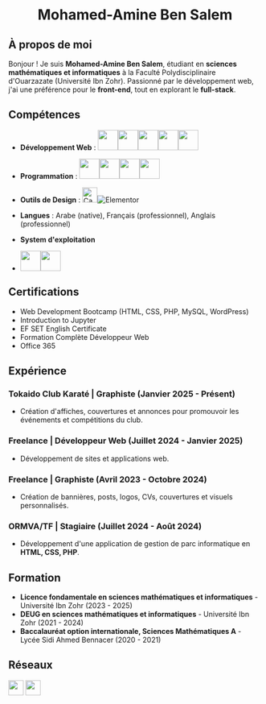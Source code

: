 <h1 align="center"> Mohamed-Amine Ben Salem</h1>

##  À propos de moi
Bonjour ! Je suis **Mohamed-Amine Ben Salem**, étudiant en **sciences mathématiques et informatiques** à la Faculté Polydisciplinaire d'Ouarzazate (Université Ibn Zohr). Passionné par le développement web, j'ai une préférence pour le **front-end**, tout en explorant le **full-stack**.

##  Compétences
- **Développement Web** : <img src="https://cdn.jsdelivr.net/gh/devicons/devicon/icons/html5/html5-original.svg" width="40" height="40"/><img src="https://cdn.jsdelivr.net/gh/devicons/devicon/icons/css3/css3-original.svg" width="40" height="40"/><img src="https://cdn.jsdelivr.net/gh/devicons/devicon/icons/php/php-original.svg" width="40" height="40"/><img src="https://cdn.jsdelivr.net/gh/devicons/devicon/icons/mysql/mysql-original.svg" width="40" height="40"/><img src="https://cdn.jsdelivr.net/gh/devicons/devicon/icons/wordpress/wordpress-original.svg" width="40" height="40"/>
 




- **Programmation** : <img src="https://cdn.jsdelivr.net/gh/devicons/devicon/icons/cplusplus/cplusplus-original.svg" width="40" height="40"/><img src="https://cdn.jsdelivr.net/gh/devicons/devicon/icons/csharp/csharp-original.svg" width="40" height="40"/><img src="https://cdn.jsdelivr.net/gh/devicons/devicon/icons/c/c-original.svg" width="40" height="40"/><img src="https://cdn.jsdelivr.net/gh/devicons/devicon/icons/java/java-original.svg" width="40" height="40"/>



    
- **Outils de Design** : [<img src="https://cdn.jsdelivr.net/npm/simple-icons@v9/icons/canva.svg" width="30" height="30" alt="Canva Logo"/>](https://www.canva.com/)![Elementor](https://img.shields.io/badge/Elementor-92003B?style=for-the-badge&logo=elementor&logoColor=white)


 
- **Langues** : Arabe (native), Français (professionnel), Anglais (professionnel)
- **System d'exploitation**
- <img src="https://cdn.jsdelivr.net/gh/devicons/devicon/icons/linux/linux-original.svg" width="40" height="40"/><img src="https://cdn.jsdelivr.net/gh/devicons/devicon/icons/windows8/windows8-original.svg" width="40" height="40"/>



##  Certifications
- Web Development Bootcamp (HTML, CSS, PHP, MySQL, WordPress)
- Introduction to Jupyter
- EF SET English Certificate
- Formation Complète Développeur Web
- Office 365

##  Expérience
###  Tokaido Club Karaté | **Graphiste** (Janvier 2025 - Présent)
- Création d'affiches, couvertures et annonces pour promouvoir les événements et compétitions du club.

###  Freelance | **Développeur Web** (Juillet 2024 - Janvier 2025)
- Développement de sites et applications web.

###  Freelance | **Graphiste** (Avril 2023 - Octobre 2024)
- Création de bannières, posts, logos, CVs, couvertures et visuels personnalisés.

###  ORMVA/TF | **Stagiaire** (Juillet 2024 - Août 2024)
- Développement d'une application de gestion de parc informatique en **HTML, CSS, PHP**.

##  Formation
- **Licence fondamentale en sciences mathématiques et informatiques** - Université Ibn Zohr (2023 - 2025)
- **DEUG en sciences mathématiques et informatiques** - Université Ibn Zohr (2021 - 2024)
- **Baccalauréat option internationale, Sciences Mathématiques A** - Lycée Sidi Ahmed Bennacer (2020 - 2021)

##  Réseaux

  [<img src="https://img.icons8.com/color/48/000000/linkedin.png" width="30"/>](https://www.linkedin.com/in/ben-salem-mohamed-amine/) [<img src="https://img.icons8.com/color/48/000000/blogger.png" width="30"/>](https://www.codewebhelp.pro/)












